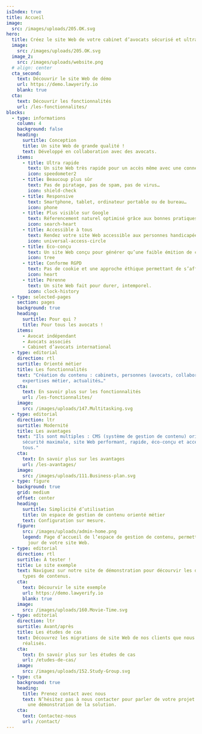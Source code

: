 ```yaml
---
isIndex: true
title: Accueil
image:
  src: /images/uploads/205.OK.svg
hero:
  title: Créez le site Web de votre cabinet d’avocats sécurisé et ultra rapide.
  image:
    src: /images/uploads/205.OK.svg
  image_2:
    src: /images/uploads/website.png
  # align: center
  cta_second:
    text: Découvrir le site Web de démo
    url: https://demo.lawyerify.io
    blank: true
  cta:
    text: Découvrir les fonctionnalités
    url: /les-fonctionnalites/
blocks:
  - type: informations
    column: 4
    background: false
    heading:
      surtitle: Conception
      title: Un site Web de grande qualité !
      text: Développé en collaboration avec des avocats.
    items:
      - title: Ultra rapide
        text: Un site Web très rapide pour un accès même avec une connexion faible.
        icon: speedometer2
      - title: Beaucoup plus sûr
        text: Pas de piratage, pas de spam, pas de virus…
        icon: shield-check
      - title: Responsive
        text: Smartphone, tablet, ordinateur portable ou de bureau…
        icon: phone
      - title: Plus visible sur Google
        text: Réferencement naturel optimisé grâce aux bonnes pratiques.
        icon: search-heart
      - title: Accessible à tous
        text: Rendez votre site Web accessible aux personnes handicapées.
        icon: universal-access-circle
      - title: Eco-conçu
        text: Un site Web conçu pour générer qu’une faible émition de carbone.
        icon: tree
      - title: Conforme RGPD
        text: Pas de cookie et une approche éthique permettant de s’affranchir des outils Google.
        icon: heart
      - title: Pérenne
        text: Un site Web fait pour durer, intemporel.
        icon: clock-history
  - type: selected-pages
    section: pages
    background: true
    heading:
      surtitle: Pour qui ?
      title: Pour tous les avocats !
    items:
      - Avocat indépendant
      - Avocats associés
      - Cabinet d’avocats international
  - type: editorial
    direction: rtl
    surtitle: Orienté métier
    title: Les fonctionnalités
    text: "Création du contenu : cabinets, personnes (avocats, collaborateurs…),
      expertises métier, actualités…"
    cta:
      text: En savoir plus sur les fonctionnalités
      url: /les-fonctionnalites/
    image:
      src: /images/uploads/147.Multitasking.svg
  - type: editorial
    direction: ltr
    surtitle: Modernité
    title: Les avantages
    text: "Ils sont multiples : CMS (système de gestion de contenu) orienté métier,
      sécurité maximale, site Web performant, rapide, éco-conçu et accessible à
      tous."
    cta:
      text: En savoir plus sur les avantages
      url: /les-avantages/
    image:
      src: /images/uploads/111.Business-plan.svg
  - type: figure
    background: true
    grid: medium
    offset: center
    heading:
      surtitle: Simplicité d’utilisation
      title: Un espace de gestion de contenu orienté métier
      text: Configuration sur mesure.
    figure:
      src: /images/uploads/admin-home.png
      legend: Page d’accueil de l’espace de gestion de contenu, permettant la mise à
        jour de votre site Web.
  - type: editorial
    direction: rtl
    surtitle: À tester !
    title: Le site exemple
    text: Naviguez sur notre site de démonstration pour décourvir les différents
      types de contenus.
    cta:
      text: Décourvir le site exemple
      url: https://demo.lawyerify.io
      blank: true
    image:
      src: /images/uploads/160.Movie-Time.svg
  - type: editorial
    direction: ltr
    surtitle: Avant/après
    title: Les études de cas
    text: Découvrez les migrations de site Web de nos clients que nous avons
      réalisés.
    cta:
      text: En savoir plus sur les études de cas
      url: /etudes-de-cas/
    image:
      src: /images/uploads/152.Study-Group.svg
  - type: cta
    background: true
    heading:
      title: Prenez contact avec nous
      text: N’hésitez pas à nous contacter pour parler de votre projet ou planifier
        une démonstration de la solution.
    cta:
      text: Contactez-nous
      url: /contact/
---
```

